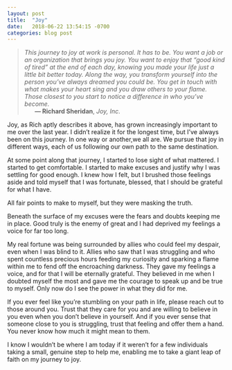 ```yaml
---
layout: post
title:  "Joy"
date:   2018-06-22 13:54:15 -0700
categories: blog post
---
```


>*This journey to joy at work is personal. It has to be. You want a job or an organization that brings you joy. You want to enjoy that “good kind of tired” at the end of each day, knowing you made your life just a little bit better today. 
Along the way, you transform yourself into the person you’ve always dreamed you could be. You get in touch with what makes your heart sing and you draw others to your flame. Those closest to you start to notice a difference in who you’ve become.*       
&nbsp;&nbsp;&nbsp;&nbsp;&nbsp;&nbsp;__&mdash; Richard Sheridan__, *Joy, Inc.*

Joy, as Rich aptly describes it above, has grown increasingly important to me over the last year. I didn’t realize it for the longest time, but I’ve always been on this journey. In one way or another,we all are. We pursue that joy in different ways, each of us following our own path to the same destination. 

At some point along that journey, I started to lose sight of what mattered. I started to get comfortable. I started to make excuses and justify why I was settling for good enough. I knew how I felt, but I brushed those feelings aside and told myself that I was fortunate, blessed, that I should be grateful for what I have. 

All fair points to make to myself, but they were masking the truth. 

Beneath the surface of my excuses were the fears and doubts keeping me in place. Good truly is the enemy of great and I had deprived my feelings a voice for far too long. 

My real fortune was being surrounded by allies who could feel my despair, even when I was blind to it. Allies who saw that I was struggling and who spent countless precious hours feeding my curiosity and sparking a flame within me to fend off the encroaching darkness. They gave my feelings a voice, and for that I will be eternally grateful. They believed in me when I doubted myself the most and gave me the courage to speak up and be true to myself. Only now do I see the power in what they did for me.

If you ever feel like you’re stumbling on your path in life, please reach out to those around you. Trust that they care for you and are willing to believe in you even when you don’t believe in yourself. And if you ever sense that someone close to you is struggling, trust that feeling and offer them a hand. You never know how much it might mean to them. 

I know I wouldn’t be where I am today if it weren’t for a few individuals taking a small, genuine step to help me, enabling me to take a giant leap of faith on my journey to joy. 

 
 





